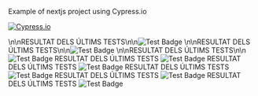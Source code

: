 Example of nextjs project using Cypress.io

<!---Start place for the badge -->
[![Cypress.io](https://img.shields.io/badge/tested%20with-Cypress-04C38E.svg)](https://www.cypress.io/)

<!---End place for the badge -->
\n\nRESULTAT DELS ÚLTIMS TESTS\n\n![Test Badge](https://img.shields.io/badge/tested%20with-Cypress-04C38E.svg)
\n\nRESULTAT DELS ÚLTIMS TESTS\n\n![Test Badge](https://img.shields.io/badge/tested%20with-Cypress-04C38E.svg)
\n\nRESULTAT DELS ÚLTIMS TESTS\n\n![Test Badge](https://img.shields.io/badge/tested%20with-Cypress-04C38E.svg)
RESULTAT DELS ÚLTIMS TESTS ![Test Badge](https://img.shields.io/badge/tested%20with-Cypress-04C38E.svg)
RESULTAT DELS ÚLTIMS TESTS ![Test Badge](https://img.shields.io/badge/tested%20with-Cypress-04C38E.svg)
RESULTAT DELS ÚLTIMS TESTS ![Test Badge](https://img.shields.io/badge/tested%20with-Cypress-04C38E.svg)
RESULTAT DELS ÚLTIMS TESTS ![Test Badge](https://img.shields.io/badge/tested%20with-Cypress-04C38E.svg)
RESULTAT DELS ÚLTIMS TESTS ![Test Badge](https://img.shields.io/badge/tested%20with-Cypress-04C38E.svg)
